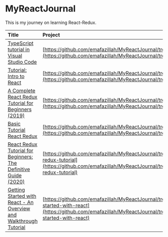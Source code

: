 # MyReactJournal
This is my journey on learning React-Redux.

Title | Project |
:---|:---|
[TypeScript tutorial in Visual Studio Code](https://code.visualstudio.com/docs/typescript/typescript-tutorial) | [https://github.com/emafazillah/MyReactJournal/tree/master/HelloWorld](https://github.com/emafazillah/MyReactJournal/tree/master/HelloWorld)
[Tutorial: Intro to React](https://reactjs.org/tutorial/tutorial.html) | [https://github.com/emafazillah/MyReactJournal/tree/master/my-app](https://github.com/emafazillah/MyReactJournal/tree/master/my-app)
[A Complete React Redux Tutorial for Beginners (2019)](https://daveceddia.com/redux-tutorial/) | [https://github.com/emafazillah/MyReactJournal/tree/master/counter](https://github.com/emafazillah/MyReactJournal/tree/master/counter)
[Basic Tutorial React Redux](https://react-redux.js.org/introduction/basic-tutorial) | [https://github.com/emafazillah/MyReactJournal/tree/master/todo-app](https://github.com/emafazillah/MyReactJournal/tree/master/todo-app)
[React Redux Tutorial for Beginners: The Definitive Guide (2020)](https://www.valentinog.com/blog/redux/) | [https://github.com/emafazillah/MyReactJournal/tree/master/react-redux-tutorial](https://github.com/emafazillah/MyReactJournal/tree/master/react-redux-tutorial)
[Getting Started with React - An Overview and Walkthrough Tutorial](https://www.taniarascia.com/getting-started-with-react/) | [https://github.com/emafazillah/MyReactJournal/tree/master/getting-started-with-react](https://github.com/emafazillah/MyReactJournal/tree/master/getting-started-with-react)

